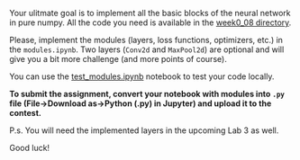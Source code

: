 Your ulitmate goal is to implement all the basic blocks of the neural network in pure numpy. All the code you need is available in the [week0_08 directory](https://github.com/ml-mipt/ml-mipt/tree/basic_s20/week0_08_Intro_to_DL). 

Please, implement the modules (layers, loss functions, optimizers, etc.) in the `modules.ipynb`. Two layers (`Conv2d` and `MaxPool2d`) are optional and will give you a bit more challenge (and more points of course).

You can use the [test_modules.ipynb](https://github.com/ml-mipt/ml-mipt/blob/basic_s20/week0_08_Intro_to_DL/test_modules.ipynb) notebook to test your code locally.

__To submit the assignment, convert your notebook with modules into `.py` file (File->Download as->Python (.py) in Jupyter) and upload it to the contest.__

P.s. You will need the implemented layers in the upcoming Lab 3 as well. 

Good luck!
